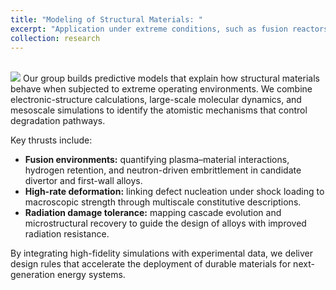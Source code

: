 ```yaml
---
title: "Modeling of Structural Materials: "
excerpt: "Application under extreme conditions, such as fusion reactors, shock deformation, and radiation damage.<br/><img src='/images/research-1.png'  class='center'>"
collection: research
---
```

<br/><img src='/images/research-1.png'  class='center'>
Our group builds predictive models that explain how structural materials behave when subjected to extreme operating environments.  We combine electronic-structure calculations, large-scale molecular dynamics, and mesoscale simulations to identify the atomistic mechanisms that control degradation pathways.

Key thrusts include:

- **Fusion environments:** quantifying plasma–material interactions, hydrogen retention, and neutron-driven embrittlement in candidate divertor and first-wall alloys.
- **High-rate deformation:** linking defect nucleation under shock loading to macroscopic strength through multiscale constitutive descriptions.
- **Radiation damage tolerance:** mapping cascade evolution and microstructural recovery to guide the design of alloys with improved radiation resistance.

By integrating high-fidelity simulations with experimental data, we deliver design rules that accelerate the deployment of durable materials for next-generation energy systems.
